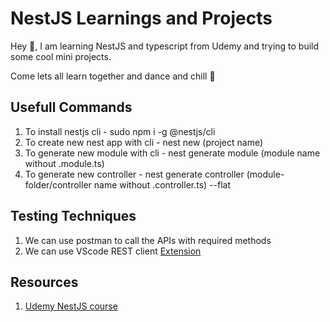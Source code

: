 # NestJS Learnings and Projects

Hey 👋, I am learning NestJS and typescript from Udemy and trying to build some cool mini projects.

Come lets all learn together and dance and chill 🎉

## Usefull Commands

1. To install nestjs cli - sudo npm i -g @nestjs/cli
2. To create new nest app with cli - nest new (project name)
3. To generate new module with cli - nest generate module (module name without .module.ts)
4. To generate new controller - nest generate controller (module-folder/controller name without .controller.ts) --flat

## Testing Techniques

1. We can use postman to call the APIs with required methods
2. We can use VScode REST client [Extension](https://marketplace.visualstudio.com/items?itemName=humao.rest-client)

## Resources

1. [Udemy NestJS course](https://propertyguru.udemy.com/course/nestjs-the-complete-developers-guide/)
